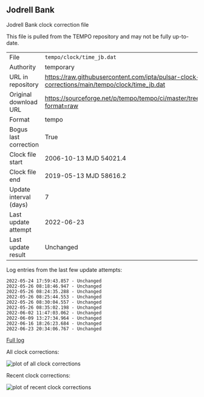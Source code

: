 
## Jodrell Bank

Jodrell Bank clock correction file

This file is pulled from the TEMPO repository and may not be fully up-to-date.

|     |     |
|:--- |:--- |
| File | `tempo/clock/time_jb.dat` |
| Authority | temporary |
| URL in repository | <https://raw.githubusercontent.com/ipta/pulsar-clock-corrections/main/tempo/clock/time_jb.dat> |
| Original download URL | <https://sourceforge.net/p/tempo/tempo/ci/master/tree/clock/time_jb.dat?format=raw> |
| Format | tempo |
| Bogus last correction | True |
| Clock file start | 2006-10-13 MJD 54021.4 |
| Clock file end | 2019-05-13 MJD 58616.2 |
| Update interval (days) | 7 |
| Last update attempt | 2022-06-23 |
| Last update result | Unchanged |

Log entries from the last few update attempts:
```
2022-05-24 17:59:43.857 - Unchanged
2022-05-26 08:18:46.947 - Unchanged
2022-05-26 08:24:35.288 - Unchanged
2022-05-26 08:25:44.553 - Unchanged
2022-05-26 08:30:04.557 - Unchanged
2022-05-26 08:35:02.198 - Unchanged
2022-06-02 11:47:03.062 - Unchanged
2022-06-09 13:27:34.964 - Unchanged
2022-06-16 18:26:23.684 - Unchanged
2022-06-23 20:34:06.767 - Unchanged
```
[Full log](https://raw.githubusercontent.com/ipta/pulsar-clock-corrections/main/log/tempo/clock/time_jb.dat.log)


All clock corrections:

![plot of all clock corrections](time_jb.dat.png "All corrections")

Recent clock corrections:

![plot of recent clock corrections](time_jb.dat.short.png "Recent corrections")

